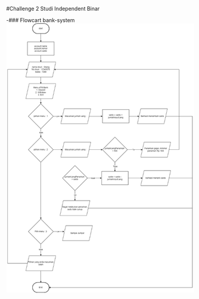 #Challenge 2 Studi Independent Binar

-### Flowcart bank-system
<img align="center" src="https://github.com/gilangrizkiputra/F-BEE24001186-km7-gil-basicbankingsystem-ch2/blob/master/flowchart_bankingsystem_Gilang%20Rizki%20Putra.drawio.png" alt="flowchart"/>

